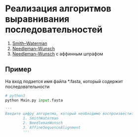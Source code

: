 # Реализация алгоритмов выравнивания последовательностей

1. [Smith–Waterman](https://en.wikipedia.org/wiki/Smith–Waterman_algorithm)
2. [Needleman–Wunsch](https://en.wikipedia.org/wiki/Needleman–Wunsch_algorithm)
3. [Needleman–Wunsch](https://en.wikipedia.org/wiki/Needleman–Wunsch_algorithm) c аффинным штрафом

## Пример

   На вход подается имя файла *.fasta, который содержит последовательности
```python
# python3
python Main.py input.fasta

'''
Введите цифру алгоритма, который необходимо воспроизвести:
		1. SmithWaterman
		2. NeedlemanWunsch
		3. AffineSequenceAlignment
		'''
```



